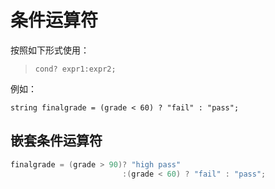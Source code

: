 # 条件运算符

按照如下形式使用：

> `cond? expr1:expr2;`

例如：

`string finalgrade = (grade < 60) ? "fail" : "pass";`

## 嵌套条件运算符

```C++
finalgrade = (grade > 90)? "high pass"
                         :(grade < 60) ? "fail" : "pass"; 
```